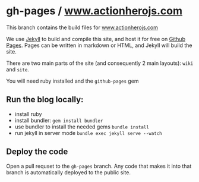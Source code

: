# gh-pages / www.actionherojs.com

This branch contains the build files for www.actionherojs.com

We use [Jekyll](http://jekyllrb.com/) to build and compile this site, and host it for free on [Github Pages](http://pages.github.com/).  Pages can be written in markdown or HTML, and Jekyll will build the site. 

There are two main parts of the site (and consequently 2 main layouts): `wiki` and `site`.

You will need ruby installed and the `github-pages` gem

## Run the blog locally:

- install ruby
- install bundler: `gem install bundler`
- use bundler to install the needed gems `bundle install`
- run jekyll in server mode `bundle exec jekyll serve --watch`

## Deploy the code

Open a pull requset to the `gh-pages` branch.  Any code that makes it into that branch is automatically deployed to the public site.